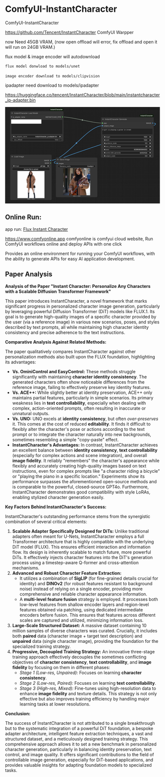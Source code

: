 # ComfyUI-InstantCharacter

ComfyUI-InstantCharacter 

https://github.com/Tencent/InstantCharacter
ComfyUI Warpper

now Need 45GB VRAM, (now open offload will error, fix offload and open it will run on 24GB VRAM.)

flux model & image encoder will autodownload

    flux model donwload to models/unet 

    image encoder download to models/clipvision


ipadapter need download to models/ipadapter

https://huggingface.co/tencent/InstantCharacter/blob/main/instantcharacter_ip-adapter.bin

![show](./assets/show.jpg)


## Online Run:

app run: [Flux Instant Character](https://www.comfyonline.app/explore/app/flux-instant-character)

https://www.comfyonline.app comfyonline is comfyui cloud website, Run ComfyUI workflows online and deploy APIs with one click

Provides an online environment for running your ComfyUI workflows, with the ability to generate APIs for easy AI application development.



## Paper Analysis

**Analysis of the Paper "Instant Character: Personalize Any Characters with a Scalable Diffusion Transformer Framework"**

This paper introduces InstantCharacter, a novel framework that marks significant progress in personalized character image generation, particularly by leveraging powerful Diffusion Transformer (DiT) models like FLUX.1. Its goal is to generate high-quality images of a specific character provided by the user (via a reference image) in various new scenarios, poses, and styles described by text prompts, all while maintaining high character identity consistency and precise adherence to the text instructions.

**Comparative Analysis Against Related Methods:**

The paper qualitatively compares InstantCharacter against other personalization methods also built upon the FLUX foundation, highlighting its advantages:

*   **Vs. OminiControl and EasyControl:** These methods struggle significantly with maintaining **character identity consistency**. The generated characters often show noticeable differences from the reference image, failing to effectively preserve key identity features.
*   **Vs. ACE++:** While slightly better at identity preservation, ACE++ only maintains partial features, particularly in simple scenarios. Its primary weakness lies in **text controllability**, especially when dealing with complex, action-oriented prompts, often resulting in inaccurate or unnatural outputs.
*   **Vs. UNO:** UNO excels at **identity consistency**, but often *over-preserves* it. This comes at the cost of reduced **editability**. It finds it difficult to flexibly alter the character's pose or actions according to the text prompt or to integrate the character naturally into new backgrounds, sometimes resembling a simple "copy-paste" effect.
*   **InstantCharacter's Advantages:** In contrast, InstantCharacter achieves an excellent balance between **identity consistency**, **text controllability** (especially for complex actions and scene integration), and overall **image fidelity**. It reliably "remembers" the character's appearance while flexibly and accurately creating high-quality images based on text instructions, even for complex prompts like "a character riding a bicycle" or "playing the piano in a specific location." Experiments show its performance surpasses the aforementioned open-source methods and is comparable to the powerful, closed-source GPT4o. Furthermore, InstantCharacter demonstrates good compatibility with style LoRAs, enabling stylized character generation easily.

**Key Factors Behind InstantCharacter's Success:**

InstantCharacter's outstanding performance stems from the synergistic combination of several critical elements:

1.  **Scalable Adapter Specifically Designed for DiTs:** Unlike traditional adapters often meant for U-Nets, InstantCharacter employs a full Transformer architecture that is highly compatible with the underlying DiT model (FLUX). This ensures efficient interaction and information flow. Its design is inherently scalable to match future, more powerful DiTs. It effectively injects character features into the DiT's generation process using a timestep-aware Q-former and cross-attention mechanisms.
2.  **Advanced and Robust Character Feature Extraction:**
    *   It utilizes a combination of **SigLIP** (for fine-grained details crucial for identity) and **DINOv2** (for robust features resistant to background noise) instead of relying on a single encoder, providing more comprehensive and reliable character appearance information.
    *   A **multi-level feature fusion** strategy is employed. It processes both low-level features from shallow encoder layers and region-level features obtained via patching, using dedicated intermediate encoders before fusion. This ensures that features across different scales are captured and utilized, minimizing information loss.
3.  **Large-Scale Structured Dataset:** A massive dataset containing 10 million samples of diverse characters was curated. Crucially, it includes both **paired** data (character image + target text description) and **unpaired** data (single character image), providing the foundation for the specialized training strategy.
4.  **Progressive, Decoupled Training Strategy:** An innovative three-stage training approach effectively decouples the sometimes conflicting objectives of **character consistency**, **text controllability**, and **image fidelity** by focusing on them in different phases:
    *   *Stage 1 (Low-res, Unpaired):* Focuses on learning **character consistency**.
    *   *Stage 2 (Low-res, Paired):* Focuses on learning **text controllability**.
    *   *Stage 3 (High-res, Mixed):* Fine-tunes using high-resolution data to enhance **image fidelity** and texture details.
    This strategy is not only effective but also improves training efficiency by handling major learning tasks at lower resolutions.

**Conclusion:**

The success of InstantCharacter is not attributed to a single breakthrough but to the systematic integration of a powerful DiT foundation, a bespoke adapter architecture, intelligent feature extraction techniques, a vast and structured dataset, and a meticulously designed training strategy. This comprehensive approach allows it to set a new benchmark in personalized character generation, particularly in balancing identity preservation, text control, and image quality. It offers significant contributions to the field of controllable image generation, especially for DiT-based applications, and provides valuable insights for adapting foundation models to specialized tasks.



